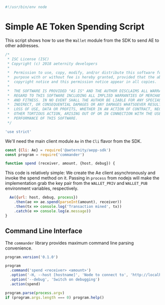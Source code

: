 





  

```js
#!/usr/bin/env node

```







# Simple AE Token Spending Script

This script shows how to use the `Wallet` module from the SDK to send AE to
other addresses.


  

```js
/*
 * ISC License (ISC)
 * Copyright (c) 2018 aeternity developers
 *
 *  Permission to use, copy, modify, and/or distribute this software for any
 *  purpose with or without fee is hereby granted, provided that the above
 *  copyright notice and this permission notice appear in all copies.
 *
 *  THE SOFTWARE IS PROVIDED "AS IS" AND THE AUTHOR DISCLAIMS ALL WARRANTIES WITH
 *  REGARD TO THIS SOFTWARE INCLUDING ALL IMPLIED WARRANTIES OF MERCHANTABILITY
 *  AND FITNESS. IN NO EVENT SHALL THE AUTHOR BE LIABLE FOR ANY SPECIAL, DIRECT,
 *  INDIRECT, OR CONSEQUENTIAL DAMAGES OR ANY DAMAGES WHATSOEVER RESULTING FROM
 *  LOSS OF USE, DATA OR PROFITS, WHETHER IN AN ACTION OF CONTRACT, NEGLIGENCE OR
 *  OTHER TORTIOUS ACTION, ARISING OUT OF OR IN CONNECTION WITH THE USE OR
 *  PERFORMANCE OF THIS SOFTWARE.
 */

'use strict'


```







We'll need the main client module `Ae` in the `Cli` flavor from the SDK.


  

```js
const {Cli: Ae} = require('@aeternity/aepp-sdk')
const program = require('commander')

function spend (receiver, amount, {host, debug}) {

```







This code is relatively simple: We create the Ae client asynchronously and
invoke the spend method on it. Passing in `process` from nodejs will make
the implementation grab the key pair from the `WALLET_PRIV` and
`WALLET_PUB` environment variables, respectively.


  

```js
  Ae({url: host, debug, process})
    .then(ae => ae.spend(parseInt(amount), receiver))
    .then(tx => console.log('Transaction mined', tx))
    .catch(e => console.log(e.message))
}


```







## Command Line Interface

The `commander` library provides maximum command line parsing convenience.


  

```js
program.version('0.1.0')

program
  .command('spend <receiver> <amount>')
  .option('-H, --host [hostname]', 'Node to connect to', 'http://localhost:3013')
  .option('--debug', 'Switch on debugging')
  .action(spend)

program.parse(process.argv)
if (program.args.length === 0) program.help()


```




